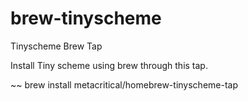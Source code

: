 # brew-tinyscheme
Tinyscheme Brew Tap

Install Tiny scheme using brew through this tap.

~~ brew install metacritical/homebrew-tinyscheme-tap
